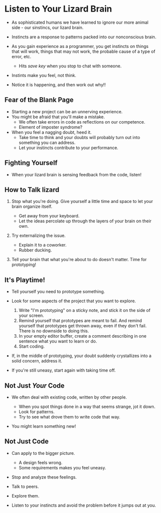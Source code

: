 # Listen to Your Lizard Brain

* As sophisticated humans we have learned to ignore our more animal side - our sinstincs, our lizard brain.
* Instincts are a response to patterns packed into our nonconscious brain. 
* As you gain experience as a programmer, you get instincts on things that will work, things that may not work, the probable cause of a type of error, etc.
    * Hits _save key_ when you stop to chat with someone. 

* Instints make you feel, not think. 
* Notice it is happening, and then work out why!!

## Fear of the Blank Page

* Starting a new project can be an unnerving experience.
* You might be afraid that you'll make a mistake.
    * We often take errors in code as reflections on our competence.
    * Element of imposter syndrome?
* When you feel a nagging doubt, heed it. 
    * Take time to think and your doubts will probably turn out into something you can address.
    * Let your instincts contribute to your performance.

## Fighting Yourself
* When your lizard brain is sensing feedback from the code, listen!

## How to Talk lizard

1. Stop what you're doing. Give yourself a little time and space to let your brain organize itself. 
    * Get away from your keyboard.
    * Let the ideas percolate up through the layers of your brain on their own.

2. Try externalizing the issue.
    * Explain it to a coworker.
    * Rubber ducking.

3. Tell your brain that what you're about to do doesn't matter. Time for prototyping!

## It's Playtime!

* Tell yourself you need to prototype something.
* Look for some aspects of the project that you want to explore.
    1. Write "I'm prototyping" on a sticky note, and stick it on the side of your screen.
    2. Remind yourself that prototypes are meant to fail. And remind yourself that prototypes get thrown away, even if they don't fail. There is no downside to doing this.
    3. In your empty editor buffer, create a comment describing in one sentence what you want to learn or do.
    4. Start coding.

* If, in the middle of prototyping, your doubt suddenly crystallizes into a solid concern, address it.
* If you're still uneasy, start again with taking time off.

## Not Just _Your_ Code
* We often deal with existing code, written by other people.
    * When you spot things done in a way that seems strange, jot it down.
    * Look for patterns. 
    * Try to see what drove them to write code that way.

* You might learn something new!

## Not Just Code
* Can apply to the bigger picture. 
    * A design feels wrong.
    * Some requirements makes you feel uneasy.

* Stop and analyze these feelings. 
* Talk to peers.
* Explore them. 

* Listen to your instincts and avoid the problem before it jumps out at you. 
